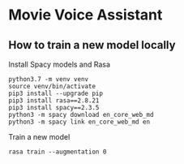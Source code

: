 # Movie Voice Assistant

## How to train a new model locally

Install Spacy models and Rasa

```
python3.7 -m venv venv
source venv/bin/activate
pip3 install --upgrade pip
pip3 install rasa==2.8.21
pip3 install spacy==2.3.5
python3 -m spacy download en_core_web_md
python3 -m spacy link en_core_web_md en
```

Train a new model

`rasa train --augmentation 0`

